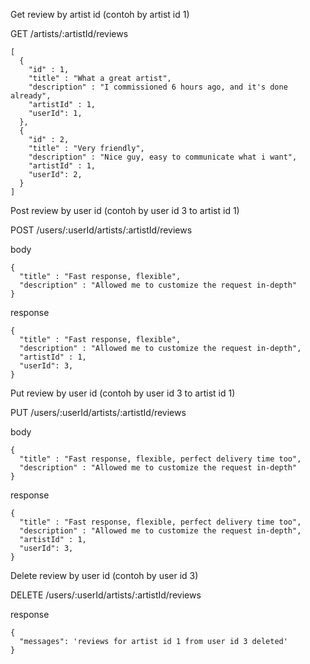 Get review by artist id (contoh by artist id 1)

GET /artists/:artistId/reviews

```
[
  {
    "id" : 1,
    "title" : "What a great artist",
    "description" : "I commissioned 6 hours ago, and it's done already",
    "artistId" : 1,
    "userId": 1,
  },
  {
    "id" : 2,
    "title" : "Very friendly",
    "description" : "Nice guy, easy to communicate what i want",
    "artistId" : 1,
    "userId": 2,
  }
]
```

Post review by user id (contoh by user id 3 to artist id 1)

POST /users/:userId/artists/:artistId/reviews

body
```
{
  "title" : "Fast response, flexible",
  "description" : "Allowed me to customize the request in-depth"
}
```

response
```
{
  "title" : "Fast response, flexible",
  "description" : "Allowed me to customize the request in-depth",
  "artistId" : 1,
  "userId": 3,
}
```


Put review by user id (contoh by user id 3 to artist id 1)

PUT /users/:userId/artists/:artistId/reviews

body
```
{
  "title" : "Fast response, flexible, perfect delivery time too",
  "description" : "Allowed me to customize the request in-depth"
}
```

response
```
{
  "title" : "Fast response, flexible, perfect delivery time too",
  "description" : "Allowed me to customize the request in-depth",
  "artistId" : 1,
  "userId": 3,
}
```

Delete review by user id (contoh by user id 3)

DELETE /users/:userId/artists/:artistId/reviews

response
```
{
  "messages": 'reviews for artist id 1 from user id 3 deleted'
}
```